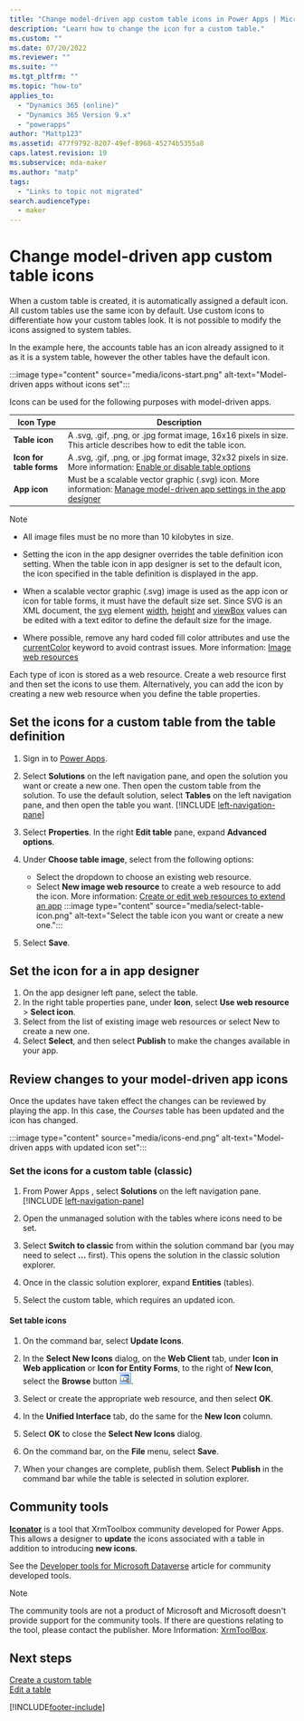 ```yaml
---
title: "Change model-driven app custom table icons in Power Apps | MicrosoftDocs"
description: "Learn how to change the icon for a custom table."
ms.custom: ""
ms.date: 07/20/2022
ms.reviewer: ""
ms.suite: ""
ms.tgt_pltfrm: ""
ms.topic: "how-to"
applies_to: 
  - "Dynamics 365 (online)"
  - "Dynamics 365 Version 9.x"
  - "powerapps"
author: "Mattp123"
ms.assetid: 477f9792-8207-49ef-8968-45274b5355a8
caps.latest.revision: 19
ms.subservice: mda-maker
ms.author: "matp"
tags: 
  - "Links to topic not migrated"
search.audienceType: 
  - maker
---
```

# Change model-driven app custom table icons

When a custom table is created, it is automatically assigned a default icon. All custom tables use the same icon by default. Use custom icons to differentiate how your custom tables look. It is not possible to modify the icons assigned to system tables.

In the example here, the accounts table has an icon already assigned to it as it is a system table, however the other tables have the default icon.

:::image type="content" source="media/icons-start.png" alt-text="Model-driven apps without icons set":::
  
Icons can be used for the following purposes with model-driven apps.

|Icon Type  |Description  |
|---------|---------|
|**Table icon**|A .svg, .gif, .png, or .jpg format image, 16x16 pixels in size. This article describes how to edit the table icon. |
|**Icon for table forms**|A .svg, .gif, .png, or .jpg format image, 32x32 pixels in size. More information: [ Enable or disable table options](../data-platform/edit-entities.md#enable-or-disable-table-options) |
|**App icon**|Must be a scalable vector graphic (.svg) icon. More information: [Manage model-driven app settings in the app designer](app-properties.md) |

> [!NOTE]
>
> - All image files must be no more than 10 kilobytes in size.
>
> - Setting the icon in the app designer overrides the table definition icon setting. When the table icon in app designer is set to the default icon, the icon specified in the table definition is displayed in the app.
>
> - When a scalable vector graphic (.svg) image is used as the app icon or icon for table forms, it must have the default size set. Since SVG is an XML document, the [svg](https://developer.mozilla.org/docs/Web/SVG/Element/svg) element [width](https://developer.mozilla.org/docs/Web/SVG/Attribute/width), [height](https://developer.mozilla.org/docs/Web/SVG/Attribute/height) and [viewBox](https://developer.mozilla.org/docs/Web/SVG/Attribute/viewBox) values can be edited with a text editor to define the default size for the image.
>
> - Where possible, remove any hard coded fill color attributes and use the [currentColor](https://developer.mozilla.org/docs/Web/CSS/color_value#currentcolor_keyword) keyword to avoid contrast issues. More information: [Image web resources](../../developer/model-driven-apps/image-web-resources.md)

Each type of icon is stored as a web resource. Create a web resource first and then set the icons to use them. Alternatively, you can add the icon by creating a new web resource when you define the table properties.

## Set the icons for a custom table from the table definition

1. Sign in to [Power Apps](https://make.powerapps.com/?utm_source=padocs&utm_medium=linkinadoc&utm_campaign=referralsfromdoc).

1. Select **Solutions** on the left navigation pane, and open the solution you want or create a new one. Then open the custom table from the solution. To use the default solution, select **Tables** on the left navigation pane, and then open the table you want. [!INCLUDE [left-navigation-pane](../../includes/left-navigation-pane.md)]

1. Select **Properties**. In the right **Edit table** pane, expand **Advanced options**.

1. Under **Choose table image**, select from the following options:
   - Select the dropdown to choose an existing web resource.
   - Select **New image web resource** to create a web resource to add the icon. More information: [Create or edit web resources to extend an app](create-edit-web-resources.md) 
   :::image type="content" source="media/select-table-icon.png" alt-text="Select the table icon you want or create a new one.":::

1. Select **Save**.

## Set the icon for a in app designer

1. On the app designer left pane, select the table.
1. In the right table properties pane, under **Icon**, select **Use web resource** > **Select icon**.
1. Select from the list of existing image web resources or select New to create a new one.
1. Select **Select**, and then select **Publish** to make the changes available in your app. 

## Review changes to your model-driven app icons

Once the updates have taken effect the changes can be reviewed by playing the app.  In this case, the *Courses* table has been updated and the icon has changed.  

:::image type="content" source="media/icons-end.png" alt-text="Model-driven apps with updated icon set":::

### Set the icons for a custom table (classic)

1. From Power Apps , select **Solutions** on the left navigation pane. [!INCLUDE [left-navigation-pane](../../includes/left-navigation-pane.md)]
2. Open the unmanaged solution with the tables where icons need to be set.
3. Select **Switch to classic** from within the solution command bar (you may need to select **...** first). This opens the solution in the classic solution explorer.

4. Once in the classic solution explorer, expand **Entities** (tables).

5. Select the custom table, which requires an updated icon.

#### Set table icons

1. On the command bar, select **Update Icons**.  
  
2. In the **Select New Icons** dialog, on the **Web Client** tab, under **Icon in Web application** or **Icon for Entity Forms**, to the right of **New Icon**, select the **Browse** button ![Lookup button.](media/lookup-button-4.gif).
3. Select or create the appropriate web resource, and then select **OK**.
4. In the **Unified Interface** tab, do the same for the **New Icon** column.
5. Select **OK** to close the **Select New Icons** dialog.
6. On the command bar, on the **File** menu, select **Save**.  
7. When your changes are complete, publish them. Select **Publish** in the command bar while the table is selected in solution explorer.

## Community tools

**[Iconator](https://www.xrmtoolbox.com/plugins/MscrmTools.Iconator/)** is a tool that XrmToolbox community developed for Power Apps. This allows a designer to **update** the icons associated with a table in addition to introducing **new icons**.

See the [Developer tools for Microsoft Dataverse](../../developer/data-platform/developer-tools.md) article for community developed tools.

> [!NOTE]
> The community tools are not a product of Microsoft and Microsoft doesn't provide support for the community tools.
> If there are questions relating to the tool, please contact the publisher. More Information: [XrmToolBox](https://www.xrmtoolbox.com).

## Next steps

[Create a custom table](../data-platform/data-platform-create-entity.md)<br />
[Edit a table](../data-platform/edit-entities.md)


[!INCLUDE[footer-include](../../includes/footer-banner.md)]
